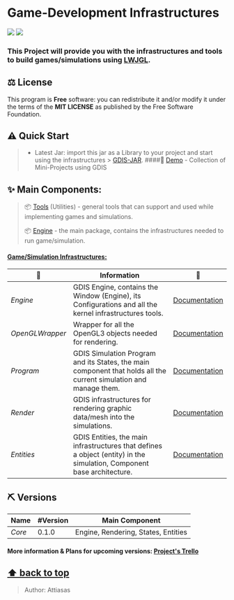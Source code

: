 # <span id="intro"> Game-Development Infrastructures </span>
![](https://img.shields.io/badge/version-0.1.0-blueviolet) ![](https://img.shields.io/apm/l/atomic-design-ui.svg?)

### This Project will provide you with the infrastructures and tools to build games/simulations using [LWJGL](https://www.lwjgl.org/).

## ⚖ License
This program is **Free** software: you can redistribute it and/or modify it under the terms of the **MIT LICENSE** as
published by the Free Software Foundation.

## ⚠ Quick Start
> - Latest Jar: import this jar as a Library to your project and start using the infrastructures > [GDIS-JAR]().
####🔌 [Demo](https://github.com/attiasas/GameDevIS/tree/master/src/demo) - Collection of Mini-Projects using GDIS

## ✨ Main Components:
> 📦 [Tools](https://github.com/attiasas/GameDevIS/tree/master/src/GDIS/tools) (Utilities) - general tools that can support and used while implementing games and simulations.
>
> 📦 [Engine](https://github.com/attiasas/GameDevIS/tree/master/src/GDIS/engine) - the main package, contains the infrastructures needed to run game/simulation.
#### <u>Game/Simulation Infrastructures:</u> 
| 📂                  | Information                                                                                                            | 📃  |  
| ------------------- | ---------------------------------------------------------------------------------------------------------------------- | --- |  
| _Engine_            | GDIS Engine, contains the Window (Engine), its Configurations and all the kernel infrastructures tools.                | [Documentation](https://github.com/attiasas/GameDevIS/tree/master/src/GDIS/engine) |
| _OpenGLWrapper_     | Wrapper for all the OpenGL3 objects needed for rendering.                                                              | [Documentation](https://github.com/attiasas/GameDevIS/tree/master/src/GDIS/engine/openglWrapper) |
| _Program_           | GDIS Simulation Program and its States, the main component that holds all the current simulation and manage them.     | [Documentation](https://github.com/attiasas/GameDevIS/tree/master/src/GDIS/engine/program) |
| _Render_            | GDIS infrastructures for rendering graphic data/mesh into the simulations.                                             | [Documentation](https://github.com/attiasas/GameDevIS/tree/master/src/GDIS/engine/render) |
| _Entities_          | GDIS Entities, the main infrastructures that defines a object (entity) in the simulation, Component base architecture. | [Documentation](https://github.com/attiasas/GameDevIS/tree/master/src/GDIS/engine/entities) |

## ⛏ Versions
| Name                |  #Version | Main Component                                |  
| ------------------- | --------- |---------------------------------------------- |  
| _Core_              | 0.1.0     | Engine, Rendering, States, Entities           |
#### More information & Plans for upcoming versions: [Project's Trello](https://trello.com/b/0ZKJWlHx)

## **[⬆ back to top](#intro)**
> Author: Attiasas